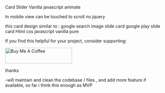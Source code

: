 Card Slider Vanilla javascript animate
 
In mobile view can be touched to scroll
no jquery

this card design similar to :
google search image slide card
google play slide card Html css javascript vanilla pure

If you find this helpful for your project, consider supporting:

<a href="https://www.buymeacoffee.com/joTCIsh" target="_blank"><img src="https://cdn.buymeacoffee.com/buttons/default-violet.png" alt="Buy Me A Coffee" style="height: 51px !important;width: 217px !important;" ></a>

thanks


-will maintain and clean the codebase / files , and add more feature if available, so far i think this enough as MVP
